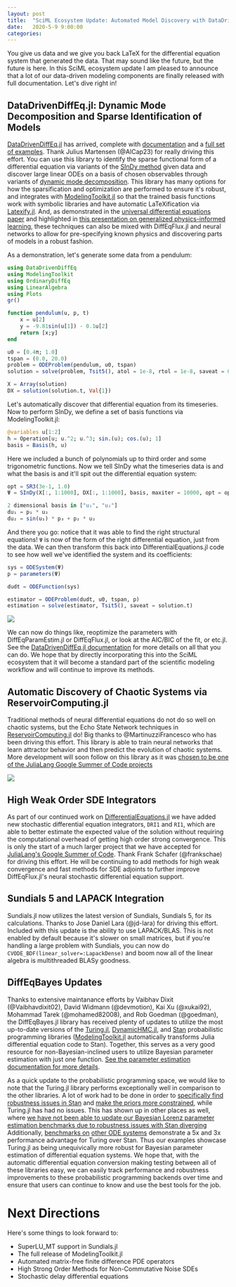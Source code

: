 ```yaml
---
layout: post
title:  "SciML Ecosystem Update: Automated Model Discovery with DataDrivenDiffEq.jl and ReservoirComputing.jl"
date:   2020-5-9 9:00:00
categories:
---
```


You give us data and we give you back LaTeX for the differential equation system
that generated the data. That may sound like the future, but the future is here.
In this SciML ecosystem update I am pleased to announce that a lot of our
data-driven modeling components are finally released with full documentation.
Let's dive right in!

## DataDrivenDiffEq.jl: Dynamic Mode Decomposition and Sparse Identification of Models

[DataDrivenDiffEq.jl](https://github.com/SciML/DataDrivenDiffEq.jl) has arrived, complete with [documentation](https://datadriven.sciml.ai/dev/)
and a [full set of examples](https://github.com/SciML/DataDrivenDiffEq.jl/tree/master/examples).
Thank Julius Martensen (@AlCap23) for really driving this effort.
You can use this library to identify the sparse functional form of a differential
equation via variants of the [SInDy method](https://www.pnas.org/content/113/15/3932)
given data and discover large linear ODEs on a basis of chosen observables through
variants of [dynamic mode decomposition](https://en.wikipedia.org/wiki/Dynamic_mode_decomposition).
This library has many options for how the sparsification and optimization are
performed to ensure it's robust, and integrates with
[ModelingToolkit.jl](https://github.com/SciML/ModelingToolkit.jl) so that the
trained basis functions work with symbolic libraries and have automatic
LaTeXification via [Latexify.jl](https://github.com/korsbo/Latexify.jl). And,
as demonstrated in the [universal differential equations paper](https://arxiv.org/abs/2001.04385)
and highlighted in [this presentation on generalized physics-informed learning](https://www.youtube.com/watch?v=SEhMWkgcTOI),
these techniques can also be mixed with DiffEqFlux.jl and neural networks to
allow for pre-specifying known physics and discovering parts of models in a
robust fashion.

As a demonstration, let's generate some data from a pendulum:

```julia
using DataDrivenDiffEq
using ModelingToolkit
using OrdinaryDiffEq
using LinearAlgebra
using Plots
gr()

function pendulum(u, p, t)
    x = u[2]
    y = -9.81sin(u[1]) - 0.1u[2]
    return [x;y]
end

u0 = [0.4π; 1.0]
tspan = (0.0, 20.0)
problem = ODEProblem(pendulum, u0, tspan)
solution = solve(problem, Tsit5(), atol = 1e-8, rtol = 1e-8, saveat = 0.001)

X = Array(solution)
DX = solution(solution.t, Val{1})
```

Let's automatically discover that differential equation from its timeseries.
Now to perform SInDy, we define a set of basis functions via ModelingToolkit.jl:

```julia
@variables u[1:2]
h = Operation[u; u.^2; u.^3; sin.(u); cos.(u); 1]
basis = Basis(h, u)
```

Here we included a bunch of polynomials up to third order and some trigonometric
functions. Now we tell SInDy what the timeseries data is and what the basis is
and it'll spit out the differential equation system:

```julia
opt = SR3(3e-1, 1.0)
Ψ = SInDy(X[:, 1:1000], DX[:, 1:1000], basis, maxiter = 10000, opt = opt, normalize = true)
```

```julia
2 dimensional basis in ["u₁", "u₂"]
du₁ = p₁ * u₂
du₂ = sin(u₁) * p₃ + p₂ * u₂
```

And there you go: notice that it was able to find the right structural equations!
`Ψ` is now of the form of the right differential equation, just from the data.
We can then transform this back into DifferentialEquations.jl code to see how
well we've identified the system and its coefficients:

```julia
sys = ODESystem(Ψ)
p = parameters(Ψ)

dudt = ODEFunction(sys)

estimator = ODEProblem(dudt, u0, tspan, p)
estimation = solve(estimator, Tsit5(), saveat = solution.t)
```

![](https://user-images.githubusercontent.com/1814174/81472998-c9e67880-91c9-11ea-919b-b712f17abc80.png)

We can now do things like, reoptimize the parameters with DiffEqParamEstim.jl
or DiffEqFlux.jl, or look at the AIC/BIC of the fit, or etc.jl. See the
[DataDrivenDiffEq.jl documentation](https://datadriven.sciml.ai/dev/) for
more details on all that you can do. We hope that by directly incorporating this
into the SciML ecosystem that it will become a standard part of the scientific
modeling workflow and will continue to improve its methods.

## Automatic Discovery of Chaotic Systems via ReservoirComputing.jl

Traditional methods of neural differential equations do not do so well on chaotic
systems, but the Echo State Network techniques in
[ReservoirComputing.jl](https://github.com/SciML/ReservoirComputing.jl) do!
Big thanks to @MartinuzziFrancesco who has been driving this effort.
This library is able to train neural networks that learn attractor behavior and
then predict the evolution of chaotic systems. More development will soon follow
on this library as it was
[chosen to be one of the JuliaLang Google Summer of Code projects](https://summerofcode.withgoogle.com/organizations/6363760870031360/?sp-page=2#5374375945043968)

![](https://user-images.githubusercontent.com/10376688/72997095-1913c380-3dfc-11ea-9702-a9734a375b96.png)

## High Weak Order SDE Integrators

As part of our continued work on [DifferentialEquations.jl](https://docs.sciml.ai/latest/)
we have added new stochastic differential equation integrators, `DRI1` and `RI1`,
which are able to better estimate the expected value of the solution without
requiring the computational overhead of getting high order strong convergence.
This is only the start of a much larger project that we have accepted for
[JuliaLang's Google Summer of Code](https://summerofcode.withgoogle.com/organizations/6363760870031360/#5505348691034112).
Thank Frank Schafer (@frankschae) for driving this effort. He will be continuing
to add methods for high weak convergence and fast methods for SDE adjoints to
further improve DiffEqFlux.jl's neural stochastic differential equation support.

## Sundials 5 and LAPACK Integration

Sundials.jl now utilizes the latest version of Sundials, Sundials 5, for its
calculations. Thanks to Jose Daniel Lara (@jd-lara) for driving this effort.
Included with this update is the ability to use LAPACK/BLAS. This is not enabled
by default because it's slower on small matrices, but if you're handling a large
problem with Sundials, you can now do `CVODE_BDF(linear_solver=:LapackDense)`
and boom now all of the linear algebra is multithreaded BLASy goodness.

## DiffEqBayes Updates

Thanks to extensive maintanance efforts by Vaibhav Dixit (@Vaibhavdixit02),
David Widmann (@devmotion), Kai Xu (@xukai92), Mohammad Tarek (@mohamed82008),
and Rob Goedman (@goedman), the DiffEqBayes.jl library has received plenty of
updates to utilize the most up-to-date versions of the [Turing.jl](https://github.com/TuringLang/Turing.jl),
[DynamicHMC.jl](https://github.com/tpapp/DynamicHMC.jl), and [Stan](https://mc-stan.org/users/interfaces/julia-stan)
probabilistic programming libraries ([ModelingToolkit.jl](https://github.com/SciML/ModelingToolkit.jl)
automatically transforms Julia differential equation code to Stan). Together,
this serves as a very good resource for non-Bayesian-inclined users to utilize
Bayesian parameter estimation with just one function.
[See the parameter estimation documentation for more details](https://docs.sciml.ai/latest/analysis/parameter_estimation/).

As a quick update to the probabilistic programming space, we would like to note
that the Turing.jl library performs exceptionally well in comparison to the
other libraries. A lot of work had to be done in order to
[specifically find robustness issues in Stan](https://github.com/SciML/DiffEqBayes.jl/pull/154)
and [make the priors more constrained](https://github.com/SciML/DiffEqBayes.jl/pull/155),
while Turing.jl has had no issues. This has shown up in other places as well,
where [we have not been able to update our Bayesian Lorenz parameter estimation benchmarks due to robustness issues with Stan diverging](https://github.com/SciML/DiffEqBenchmarks.jl/blob/510c3683aa00ffa8e96e5c25bb07ef9301a06251/pdf/ParameterEstimation/DiffEqBayesLorenz.pdf)
Additionally, [benchmarks on](https://benchmarks.sciml.ai/html/ParameterEstimation/DiffEqBayesLotkaVolterra.html)
[other ODE systems](https://benchmarks.sciml.ai/html/ParameterEstimation/DiffEqBayesFitzHughNagumo.html)
demonstrate a 5x and 3x performance advantage for Turing over Stan. Thus our
examples showcase Turing.jl as being unequivically more robust for Bayesian
parameter estimation of differential equation systems. We hope that, with the
automatic differential equation conversion making testing between all of these
libraries easy, we can easily track performance and robustness improvements to
these probabilistic programming backends over time and ensure that users can
continue to know and use the best tools for the job.

# Next Directions

Here's some things to look forward to:

- SuperLU_MT support in Sundials.jl
- The full release of ModelingToolkit.jl
- Automated matrix-free finite difference PDE operators
- High Strong Order Methods for Non-Commutative Noise SDEs
- Stochastic delay differential equations
